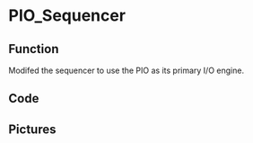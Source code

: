 # PIO_Sequencer

## Function
Modifed the sequencer to use the PIO as its primary I/O engine.

## Code

## Pictures
